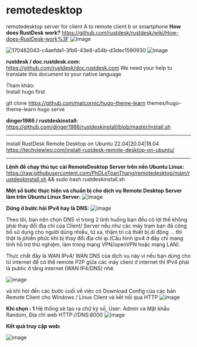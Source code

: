 # remotedesktop
remotedesktop server for client A to remote client b or smartphone
**How does RustDesk work?**
https://github.com/rustdesk/rustdesk/wiki/How-does-RustDesk-work%3F
<IMG  src="https://user-images.githubusercontent.com/71636191/170462028-9b481abb-40bd-49df-8c05-8019325761ee.png"  alt="image"/>

<IMG  src="https://user-images.githubusercontent.com/71636191/170487506-8ef1f025-ad42-47f9-8d82-b49d0ec759ad.png"  alt="170462043-c4aefda1-3fb6-43e8-a54b-d3dec1590930"/>

<IMG  src="https://user-images.githubusercontent.com/99897242/172282341-7ec04806-6c7f-4848-a41f-93937c0c1093.png"  alt="image"/>

 **rustdesk / doc.rustdesk.com:**
https://github.com/rustdesk/doc.rustdesk.com
We need your help to translate this document to your native language

Tham khảo:  
Install hugo first

git clone https://github.com/matcornic/hugo-theme-learn themes/hugo-theme-learn
hugo serve

**dinger1986 / rustdeskinstall:**
https://github.com/dinger1986/rustdeskinstall/blob/master/install.sh

-------------
Install RustDesk Remote Desktop on Ubuntu 22.04|20.04|18.04
https://techviewleo.com/install-rustdesk-remote-desktop-on-ubuntu/

--------------------------------------------------------------------
**Lệnh để chạy thủ tục cài RemoteDesktop Server trên nền Ubuntu Linux:**
https://raw.githubusercontent.com/PhDLeToanThang/remotedesktop/main/rustdeskinstall.sh && sudo bash rustdeskinstall.sh

**Một số bước thực hiện và chuẩn bị cho dịch vụ Remote Desktop Server làm trên Ubuntu Linux Server:**
![image](https://user-images.githubusercontent.com/106635733/186059882-c699bf05-5870-42ad-be19-1a6e709098fe.png)

**Dừng ở bước hỏi IPv4 hay là DNS:**
![image](https://user-images.githubusercontent.com/106635733/186061077-fdbd8487-8863-432f-a705-32e66e595e52.png)

Theo tôi, bạn nên chọn DNS vì trong 2 tình huống bạn đều có lợi thế không phải thay đổi địa chỉ của Client/ Server nếu như các máy trạm bạn đã công bố sử dụng cho người dùng nhiều, từ xa, thậm trí cả thiết bị di động ... thì thật là phiền phức khi bị thay đổi địa chỉ ip.(Cấu hình ipv4 ở đây chỉ mang tính hỗ trợ thử nghiệm, làm trong mạng VPN/openVPN hoặc mạng LAN).

Thực chất đây là WAN IPv4/ WAN DNS của dịch vụ này vì nếu bạn dùng cho từ internet để có thể remote P2P giữa các máy client ở internet thì IPv4 phải là public ở tầng internet (WAN IP4/DNS) nhé.

![image](https://user-images.githubusercontent.com/106635733/186064570-43743e68-0f39-4a38-9f25-b6fd44dea062.png)

và khi hỏi đến các bước cuối về việc có Download Config của các bản Remote Client cho Windows / Linux Client và kết nối qua HTTP
![image](https://user-images.githubusercontent.com/106635733/186067946-26dcdaaa-9d58-44f4-bf06-71b1f1793ea7.png)

**Khi chọn : 1**
Hệ thống sẽ tạo ra chữ ký số, User: Admin và Mật khẩu Random,
Địa chỉ web HTTP://DNS:8000
![image](https://user-images.githubusercontent.com/106635733/186069419-d611744c-0984-411d-a9d1-1e25b9c98b74.png)

**Kết quả truy cập web:**

![image](https://user-images.githubusercontent.com/106635733/186070552-17e396da-bb46-4e9a-aebb-2d275ad4dcdf.png)
